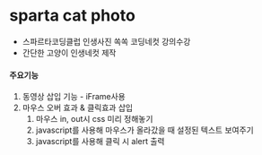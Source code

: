 # sparta cat photo
- 스파르타코딩클럽 인생사진 쏙쏙 코딩네컷 강의수강
- 간단한 고양이 인생네컷 제작

#### 주요기능
1. 동영상 삽입 기능 - iFrame사용
2. 마우스 오버 효과 & 클릭효과 삽입
   1) 마우스 in, out시 css 미리 정해놓기
   2) javascript를 사용해 마우스가 올라갔을 때 설정된 텍스트 보여주기
   3) javascript를 사용해 클릭 시 alert 출력
